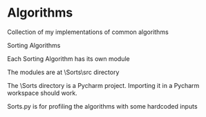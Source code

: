 # Algorithms
 Collection of my implementations of common algorithms
 
 Sorting Algorithms
 
 Each Sorting Algorithm has its own module
 
 The modules are at \Sorts\src directory
 
 The \Sorts directory is a Pycharm project. Importing it in a Pycharm workspace should work.
 
 Sorts.py is for profiling the algorithms with some hardcoded inputs
 
 